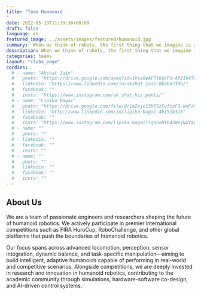 ```yaml
---
title: "Team Humanoid
"
date: 2022-05-18T11:10:36+08:00
draft: false
language: en
featured_image: ../assets/images/featured/humanoid.jpg
summary:  When we think of robots, the first thing that we imagine is a picture of “C3PO” or “Chitti”, both exemplar symbols of the pop culture and more importantly, astonishingly awesome Humanoids! We at Team Humanoid are a group of enthusiastic students who are working towards developing a fully functional Humanoid robot of our own. 
description: When we think of robots, the first thing that we imagine is a picture of “C3PO” or “Chitti”, both exemplar symbols of the pop culture and more importantly, astonishingly awesome Humanoids! We at Team Humanoid are a group of enthusiastic students who are working towards developing a fully functional Humanoid robot of our own. 
categories: teams
layout: "clubs_page"
cordies:
  # - name: "Akshat Jain"
  #   photo: "https://drive.google.com/open?id=1Vss0eAFPl6qcFd-AO2IV4TdDcvPrUzye"
  #   linkedin: "https://www.linkedin.com/in/akshat-jain-8bab6730b/"
  #   facebook: ""
  #   insta: "https://www.instagram.com/ak_shat_his_pants/"
  # - name: "Lipika Bagai"
  #   photo: "https://drive.google.com/file/d/1kZejc15hTSzEvfxzF3-kmFzYdsKNUmoH/view?usp=sharing"
  #   linkedin: "http://www.linkedin.com/in/lipika-bagai-4b151b315"
  #   facebook: ""
  #   insta: "https://www.instagram.com/lipika_bagai?igsh=MTE4ZWxjNXY4eXBiZA=="
  # - name: ""
  #   photo: ""
  #   linkedin: ""
  #   facebook: ""
  #   insta: ""
  # - name: ""
  #   photo: ""
  #   linkedin: ""
  #   facebook: ""
  #   insta: ""
---
```

## About Us
We are a team of passionate engineers and researchers shaping the future of humanoid robotics. We actively participate in premier international competitions such as FIRA HuroCup, RoboChallenge, and other global platforms that push the boundaries of humanoid robotics.

Our focus spans across advanced locomotion, perception, sensor integration, dynamic balance, and task-specific manipulation—aiming to build intelligent, adaptive humanoids capable of performing in real-world and competitive scenarios. Alongside competitions, we are deeply invested in research and innovation in humanoid robotics, contributing to the academic community through simulations, hardware-software co-design, and AI-driven control systems.

